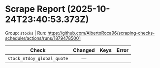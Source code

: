 # Scrape Report (2025-10-24T23:40:53.373Z)

Group: `stocks`  |  Run: https://github.com/AlbertoRoca96/scraping-checks-scheduler/actions/runs/18794785001

| Check | Changed | Keys | Error |
|---|:---:|:--|:--|
| `stock_ntdoy_global_quote` | — |  |  |
